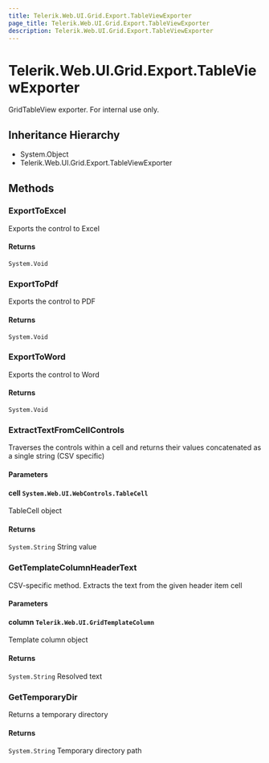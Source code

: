 ```yaml
---
title: Telerik.Web.UI.Grid.Export.TableViewExporter
page_title: Telerik.Web.UI.Grid.Export.TableViewExporter
description: Telerik.Web.UI.Grid.Export.TableViewExporter
---
```


# Telerik.Web.UI.Grid.Export.TableViewExporter

GridTableView exporter. For internal use only.

## Inheritance Hierarchy

* System.Object
* Telerik.Web.UI.Grid.Export.TableViewExporter

## Methods

###  ExportToExcel

Exports the control to Excel

#### Returns

`System.Void` 

###  ExportToPdf

Exports the control to PDF

#### Returns

`System.Void` 

###  ExportToWord

Exports the control to Word

#### Returns

`System.Void` 

###  ExtractTextFromCellControls

Traverses the controls within a cell and returns their values concatenated as a single string (CSV specific)

#### Parameters

#### cell `System.Web.UI.WebControls.TableCell`

TableCell object

#### Returns

`System.String` String value

###  GetTemplateColumnHeaderText

CSV-specific method. Extracts the text from the given header item cell

#### Parameters

#### column `Telerik.Web.UI.GridTemplateColumn`

Template column object

#### Returns

`System.String` Resolved text

###  GetTemporaryDir

Returns a temporary directory

#### Returns

`System.String` Temporary directory path


